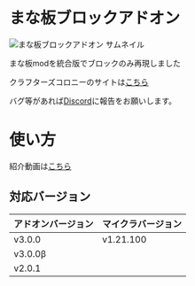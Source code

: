 # まな板ブロックアドオン
![まな板ブロックアドオン サムネイル](https://github.com/user-attachments/assets/f4278bb0-d373-43c2-b5d1-121d57f31833)


まな板modを統合版でブロックのみ再現しました

クラフターズコロニーのサイトは[こちら](https://minecraft-mcworld.com/104208/)

バグ等があれば[Discord](https://discord.gg/xXx6Jn9bdZ)に報告をお願いします。

# 使い方
紹介動画は[こちら](https://youtu.be/jCF1lx97m90?si=40a5Ct4EA0hHVs19)

## 対応バージョン
|アドオンバージョン|マイクラバージョン|
|----------------|----------------|
|v3.0.0|v1.21.100|
|v3.0.0β||
|v2.0.1||
